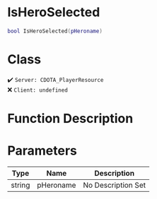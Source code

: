 # IsHeroSelected
```lua
bool IsHeroSelected(pHeroname)
```
# Class
✔️ `Server: CDOTA_PlayerResource`  
❌ `Client: undefined`  

# Function Description

# Parameters
Type|Name|Description
--|--|--
string|pHeroname|No Description Set
